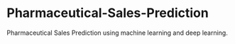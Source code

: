 # Pharmaceutical-Sales-Prediction
Pharmaceutical Sales Prediction using machine learning and deep learning.
